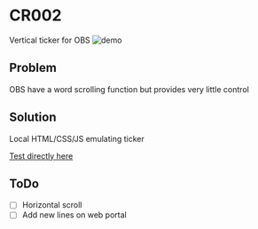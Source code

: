 # CR002
Vertical ticker for OBS
![demo](https://i.imgur.com/iOxAhMh.gif)

## Problem
OBS have a word scrolling function but provides very little control

## Solution
Local HTML/CSS/JS emulating ticker

[Test directly here](https://thomassth.github.io/CR002/ticker.html)

## ToDo
- [ ] Horizontal scroll
- [ ] Add new lines on web portal
